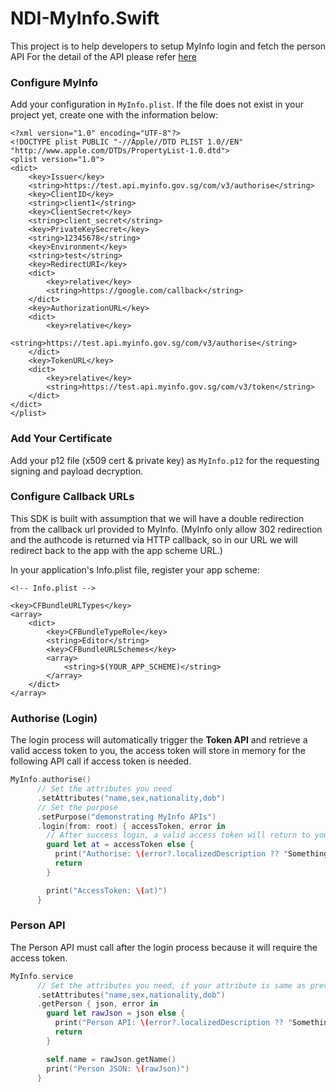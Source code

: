 # NDI-MyInfo.Swift

This project is to help developers to setup MyInfo login and fetch the person API
For the detail of the API please refer [here](https://public.cloud.myinfo.gov.sg/myinfo/api/myinfo-kyc-v3.1.1.html)

### Configure MyInfo
Add your configuration in `MyInfo.plist`. If the file does not exist in your project yet, create one with the information below:

```plist
<?xml version="1.0" encoding="UTF-8"?>
<!DOCTYPE plist PUBLIC "-//Apple//DTD PLIST 1.0//EN" "http://www.apple.com/DTDs/PropertyList-1.0.dtd">
<plist version="1.0">
<dict>
	<key>Issuer</key>
	<string>https://test.api.myinfo.gov.sg/com/v3/authorise</string>
	<key>ClientID</key>
	<string>client1</string>
	<key>ClientSecret</key>
	<string>client_secret</string>
	<key>PrivateKeySecret</key>
	<string>12345678</string>
	<key>Environment</key>
	<string>test</string>
	<key>RedirectURI</key>
	<dict>
		<key>relative</key>
		<string>https://google.com/callback</string>
	</dict>
	<key>AuthorizationURL</key>
	<dict>
		<key>relative</key>
		<string>https://test.api.myinfo.gov.sg/com/v3/authorise</string>
	</dict>
	<key>TokenURL</key>
	<dict>
		<key>relative</key>
		<string>https://test.api.myinfo.gov.sg/com/v3/token</string>
	</dict>
</dict>
</plist>
```

### Add Your Certificate
Add your p12 file (x509 cert & private key) as `MyInfo.p12` for the requesting signing and payload decryption.

### Configure Callback URLs
This SDK is built with assumption that we will have a double redirection from the callback url provided to MyInfo. (MyInfo only allow 302 redirection and the authcode is returned via HTTP callback, so in our URL we will redirect back to the app with the app scheme URL.)

In your application's Info.plist file, register your app scheme:
```plist
<!-- Info.plist -->

<key>CFBundleURLTypes</key>
<array>
    <dict>
        <key>CFBundleTypeRole</key>
        <string>Editor</string>
        <key>CFBundleURLSchemes</key>
        <array>
            <string>$(YOUR_APP_SCHEME)</string>
        </array>
    </dict>
</array>
```

### Authorise (Login)
The login process will automatically trigger the **Token API** and retrieve a valid access token to you, the access token will store in memory for the following API call if access token is needed.
```swift
MyInfo.authorise()
      // Set the attributes you need 
      .setAttributes("name,sex,nationality,dob")
      // Set the purpose 
      .setPurpose("demonstrating MyInfo APIs")
      .login(from: root) { accessToken, error in
        // After success login, a valid access token will return to you incase you need to call API yourself.      
        guard let at = accessToken else {
          print("Authorise: \(error?.localizedDescription ?? "Something went wrong")")
          return
        }

        print("AccessToken: \(at)")
      }
```

### Person API
The Person API must call after the login process because it will require the access token.
```swift
MyInfo.service
      // Set the attributes you need, if your attribute is same as previous, you can skip this line
      .setAttributes("name,sex,nationality,dob")
      .getPerson { json, error in
        guard let rawJson = json else {
          print("Person API: \(error?.localizedDescription ?? "Something went wrong")")
          return
        }

        self.name = rawJson.getName()
        print("Person JSON: \(rawJson)")
      }
```